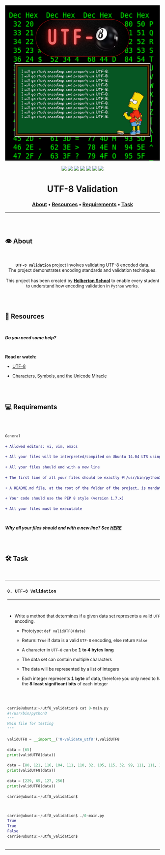 <div align="center">
<br>

![UTF-8_validation.png](README-image/utf-8_validation.png)

</div>


<p align="center">
<img src="https://img.shields.io/badge/-PYTHON-yellow">
<img src="https://img.shields.io/badge/-Linux-lightgrey">
<img src="https://img.shields.io/badge/-WSL-brown">
<img src="https://img.shields.io/badge/-Ubuntu%2020.04.4%20LTS-orange">
<img src="https://img.shields.io/badge/-JetBrains-blue">
<img src="https://img.shields.io/badge/-Holberton%20School-red">
<img src="https://img.shields.io/badge/License-not%20specified-brightgreen">
</p>


<h1 align="center"> UTF-8 Validation </h1>


<h3 align="center">
<a href="https://github.com/RazikaBengana/holbertonschool-interview/tree/main/utf8_validation#eye-about">About</a> •
<a href="https://github.com/RazikaBengana/holbertonschool-interview/tree/main/utf8_validation#mag_right-resources">Resources</a> •
<a href="https://github.com/RazikaBengana/holbertonschool-interview/tree/main/utf8_validation#computer-requirements">Requirements</a> •
<a href="https://github.com/RazikaBengana/holbertonschool-interview/tree/main/utf8_validation#hammer_and_wrench-task">Task</a>
</h3>

---

<!-- ------------------------------------------------------------------------------------------------- -->

<br>
<br>

## :eye: About

<br>

<div align="center">

**`UTF-8 Validation`** project involves validating UTF-8 encoded data.
<br>
The project demonstrates encoding standards and validation techniques.
<br>
<br>
This project has been created by **[Holberton School](https://www.holbertonschool.com/about-holberton)** to enable every student to understand how encoding validation in `Python` works.

</div>

<br>
<br>

<!-- ------------------------------------------------------------------------------------------------- -->

## :mag_right: Resources

<br>

**_Do you need some help?_**

<br>

**Read or watch:**

* [UTF-8](https://en.wikipedia.org/wiki/UTF-8)

* [Characters, Symbols, and the Unicode Miracle](https://www.youtube.com/watch?v=MijmeoH9LT4)

<br>
<br>

<!-- ------------------------------------------------------------------------------------------------- -->

## :computer: Requirements

<br>

```diff

General

+ Allowed editors: vi, vim, emacs

+ All your files will be interpreted/compiled on Ubuntu 14.04 LTS using python3 (version 3.4.3)

+ All your files should end with a new line

+ The first line of all your files should be exactly #!/usr/bin/python3

+ A README.md file, at the root of the folder of the project, is mandatory

+ Your code should use the PEP 8 style (version 1.7.x)

+ All your files must be executable

```

<br>

**_Why all your files should end with a new line? See [HERE](https://unix.stackexchange.com/questions/18743/whats-the-point-in-adding-a-new-line-to-the-end-of-a-file/18789)_**

<br>
<br>

<!-- ------------------------------------------------------------------------------------------------- -->

## :hammer_and_wrench: Task

<br>

<table align="center">
<tr>
<td>

### **`0. UTF-8 Validation`**

---

<br>

- Write a method that determines if a given data set represents a valid `UTF-8` encoding.

    - Prototype: `def validUTF8(data)`

    - Return: `True` if data is a valid `UTF-8` encoding, else return `False`

    - A character in `UTF-8` can be **1 to 4 bytes long**

    - The data set can contain multiple characters

    - The data will be represented by a list of integers

    - Each integer represents **1 byte** of data, therefore you only need to handle the **8 least significant bits** of each integer

<br>
<br>

```python
carrie@ubuntu:~/utf8_validation$ cat 0-main.py
#!/usr/bin/python3
"""
Main file for testing
"""

validUTF8 = __import__('0-validate_utf8').validUTF8

data = [65]
print(validUTF8(data))

data = [80, 121, 116, 104, 111, 110, 32, 105, 115, 32, 99, 111, 111, 108, 33]
print(validUTF8(data))

data = [229, 65, 127, 256]
print(validUTF8(data))

carrie@ubuntu:~/utf8_validation$
```

<br>

```python
carrie@ubuntu:~/utf8_validation$ ./0-main.py
True
True
False
carrie@ubuntu:~/utf8_validation$
```

<br>

</td>
</tr>
</table>